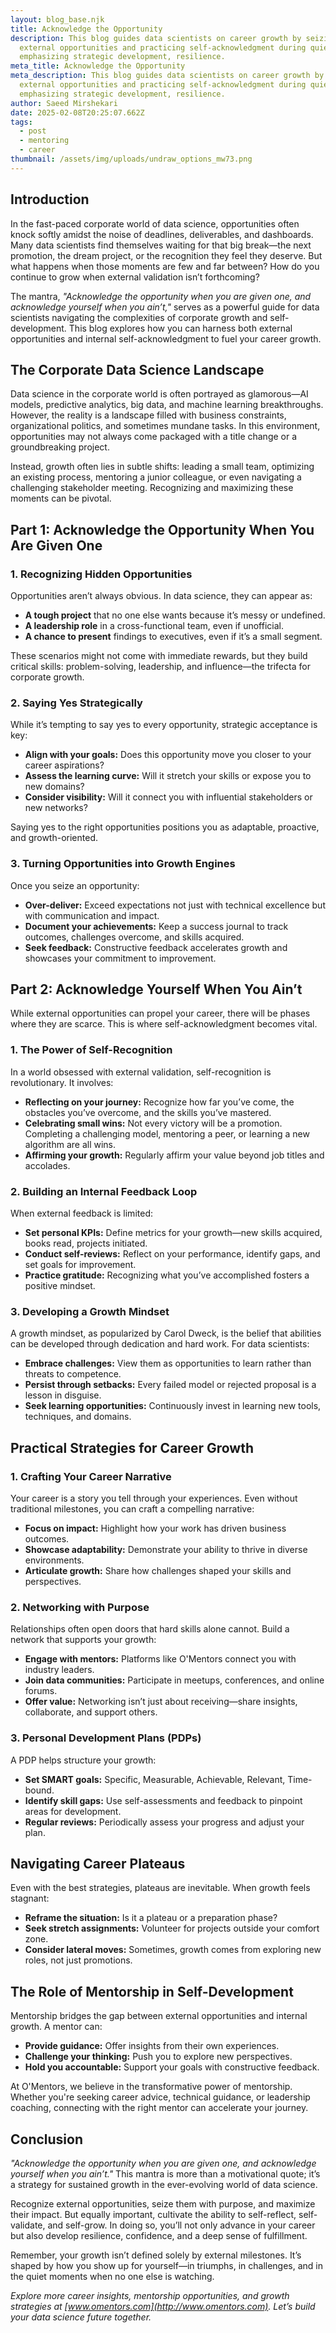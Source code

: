 ```yaml
---
layout: blog_base.njk
title: Acknowledge the Opportunity
description: This blog guides data scientists on career growth by seizing
  external opportunities and practicing self-acknowledgment during quiet phases,
  emphasizing strategic development, resilience.
meta_title: Acknowledge the Opportunity
meta_description: This blog guides data scientists on career growth by seizing
  external opportunities and practicing self-acknowledgment during quiet phases,
  emphasizing strategic development, resilience.
author: Saeed Mirshekari
date: 2025-02-08T20:25:07.662Z
tags:
  - post
  - mentoring
  - career
thumbnail: /assets/img/uploads/undraw_options_mw73.png
---
```






## Introduction

In the fast-paced corporate world of data science, opportunities often knock softly amidst the noise of deadlines, deliverables, and dashboards. Many data scientists find themselves waiting for that big break—the next promotion, the dream project, or the recognition they feel they deserve. But what happens when those moments are few and far between? How do you continue to grow when external validation isn’t forthcoming?

The mantra, *"Acknowledge the opportunity when you are given one, and acknowledge yourself when you ain’t,"* serves as a powerful guide for data scientists navigating the complexities of corporate growth and self-development. This blog explores how you can harness both external opportunities and internal self-acknowledgment to fuel your career growth.

## The Corporate Data Science Landscape

Data science in the corporate world is often portrayed as glamorous—AI models, predictive analytics, big data, and machine learning breakthroughs. However, the reality is a landscape filled with business constraints, organizational politics, and sometimes mundane tasks. In this environment, opportunities may not always come packaged with a title change or a groundbreaking project.

Instead, growth often lies in subtle shifts: leading a small team, optimizing an existing process, mentoring a junior colleague, or even navigating a challenging stakeholder meeting. Recognizing and maximizing these moments can be pivotal.

## Part 1: Acknowledge the Opportunity When You Are Given One

### 1. **Recognizing Hidden Opportunities**

Opportunities aren’t always obvious. In data science, they can appear as:

- **A tough project** that no one else wants because it’s messy or undefined.
- **A leadership role** in a cross-functional team, even if unofficial.
- **A chance to present** findings to executives, even if it’s a small segment.

These scenarios might not come with immediate rewards, but they build critical skills: problem-solving, leadership, and influence—the trifecta for corporate growth.

### 2. **Saying Yes Strategically**

While it’s tempting to say yes to every opportunity, strategic acceptance is key:

- **Align with your goals:** Does this opportunity move you closer to your career aspirations?
- **Assess the learning curve:** Will it stretch your skills or expose you to new domains?
- **Consider visibility:** Will it connect you with influential stakeholders or new networks?

Saying yes to the right opportunities positions you as adaptable, proactive, and growth-oriented.

### 3. **Turning Opportunities into Growth Engines**

Once you seize an opportunity:

- **Over-deliver:** Exceed expectations not just with technical excellence but with communication and impact.
- **Document your achievements:** Keep a success journal to track outcomes, challenges overcome, and skills acquired.
- **Seek feedback:** Constructive feedback accelerates growth and showcases your commitment to improvement.

## Part 2: Acknowledge Yourself When You Ain’t

While external opportunities can propel your career, there will be phases where they are scarce. This is where self-acknowledgment becomes vital.

### 1. **The Power of Self-Recognition**

In a world obsessed with external validation, self-recognition is revolutionary. It involves:

- **Reflecting on your journey:** Recognize how far you’ve come, the obstacles you’ve overcome, and the skills you’ve mastered.
- **Celebrating small wins:** Not every victory will be a promotion. Completing a challenging model, mentoring a peer, or learning a new algorithm are all wins.
- **Affirming your growth:** Regularly affirm your value beyond job titles and accolades.

### 2. **Building an Internal Feedback Loop**

When external feedback is limited:

- **Set personal KPIs:** Define metrics for your growth—new skills acquired, books read, projects initiated.
- **Conduct self-reviews:** Reflect on your performance, identify gaps, and set goals for improvement.
- **Practice gratitude:** Recognizing what you’ve accomplished fosters a positive mindset.

### 3. **Developing a Growth Mindset**

A growth mindset, as popularized by Carol Dweck, is the belief that abilities can be developed through dedication and hard work. For data scientists:

- **Embrace challenges:** View them as opportunities to learn rather than threats to competence.
- **Persist through setbacks:** Every failed model or rejected proposal is a lesson in disguise.
- **Seek learning opportunities:** Continuously invest in learning new tools, techniques, and domains.

## Practical Strategies for Career Growth

### 1. **Crafting Your Career Narrative**

Your career is a story you tell through your experiences. Even without traditional milestones, you can craft a compelling narrative:

- **Focus on impact:** Highlight how your work has driven business outcomes.
- **Showcase adaptability:** Demonstrate your ability to thrive in diverse environments.
- **Articulate growth:** Share how challenges shaped your skills and perspectives.

### 2. **Networking with Purpose**

Relationships often open doors that hard skills alone cannot. Build a network that supports your growth:

- **Engage with mentors:** Platforms like O'Mentors connect you with industry leaders.
- **Join data communities:** Participate in meetups, conferences, and online forums.
- **Offer value:** Networking isn’t just about receiving—share insights, collaborate, and support others.

### 3. **Personal Development Plans (PDPs)**

A PDP helps structure your growth:

- **Set SMART goals:** Specific, Measurable, Achievable, Relevant, Time-bound.
- **Identify skill gaps:** Use self-assessments and feedback to pinpoint areas for development.
- **Regular reviews:** Periodically assess your progress and adjust your plan.

## Navigating Career Plateaus

Even with the best strategies, plateaus are inevitable. When growth feels stagnant:

- **Reframe the situation:** Is it a plateau or a preparation phase?
- **Seek stretch assignments:** Volunteer for projects outside your comfort zone.
- **Consider lateral moves:** Sometimes, growth comes from exploring new roles, not just promotions.

## The Role of Mentorship in Self-Development

Mentorship bridges the gap between external opportunities and internal growth. A mentor can:

- **Provide guidance:** Offer insights from their own experiences.
- **Challenge your thinking:** Push you to explore new perspectives.
- **Hold you accountable:** Support your goals with constructive feedback.

At O'Mentors, we believe in the transformative power of mentorship. Whether you're seeking career advice, technical guidance, or leadership coaching, connecting with the right mentor can accelerate your journey.

## Conclusion

*"Acknowledge the opportunity when you are given one, and acknowledge yourself when you ain’t."* This mantra is more than a motivational quote; it’s a strategy for sustained growth in the ever-evolving world of data science.

Recognize external opportunities, seize them with purpose, and maximize their impact. But equally important, cultivate the ability to self-reflect, self-validate, and self-grow. In doing so, you’ll not only advance in your career but also develop resilience, confidence, and a deep sense of fulfillment.

Remember, your growth isn’t defined solely by external milestones. It’s shaped by how you show up for yourself—in triumphs, in challenges, and in the quiet moments when no one else is watching.

*Explore more career insights, mentorship opportunities, and growth strategies at [www.omentors.com](http://www.omentors.com). Let’s build your data science future together.*

